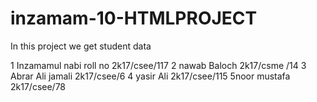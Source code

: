 # inzamam-10-HTMLPROJECT
In this project we get student data

1 Inzamamul nabi roll no 2k17/csee/117
2 nawab Baloch 2k17/csme /14
3 Abrar Ali jamali 2k17/csee/6
4 yasir Ali 2k17/csee/115
5noor mustafa 2k17/csee/78
